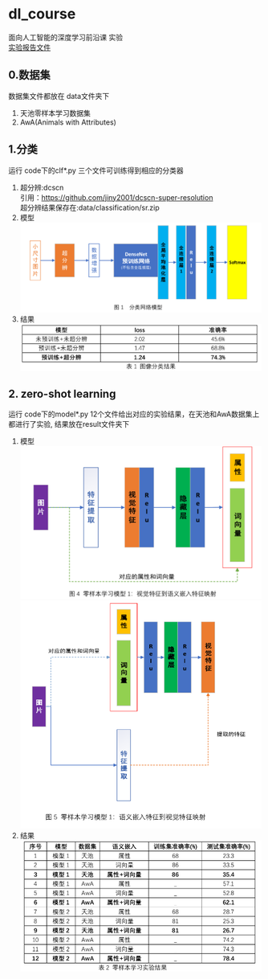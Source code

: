 # dl_course
面向人工智能的深度学习前沿课  实验<br/>
[实验报告文件](https://github.com/wss321/dl_course/blob/master/documents/%E5%B0%8F%E5%B0%BA%E5%AF%B8%E5%9B%BE%E7%89%87%E7%9A%84%E5%88%86%E7%B1%BB%E5%8F%8A%E9%9B%B6%E6%A0%B7%E6%9C%AC%E5%AD%A6%E4%B9%A0.pdf)
## 0.数据集
数据集文件都放在 data文件夹下<br/>
1. 天池零样本学习数据集
2. AwA(Animals with Attributes)
## 1.分类
运行 code下的clf*.py 三个文件可训练得到相应的分类器<br/>
1. 超分辨:dcscn <br/>
引用：https://github.com/jiny2001/dcscn-super-resolution<br/>
超分辨结果保存在:data/classification/sr.zip<br/>
2. 模型
<img src="https://github.com/wss321/dl_course/blob/master/documents/clf.png" width="600"><br/>
3. 结果
<img src="https://github.com/wss321/dl_course/blob/master/documents/result1.png" width="600"><br/>
## 2. zero-shot learning
运行 code下的model*.py 12个文件给出对应的实验结果，在天池和AwA数据集上都进行了实验, 结果放在result文件夹下<br/>
1. 模型
<img src="https://github.com/wss321/dl_course/blob/master/documents/model1.png" width="600"><br/>
<img src="https://github.com/wss321/dl_course/blob/master/documents/model2.png" width="600"><br/>
2. 结果
<img src="https://github.com/wss321/dl_course/blob/master/documents/result2.png" width="600"><br/>
